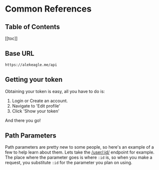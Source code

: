 # Common References

## Table of Contents

[[toc]]

## Base URL

```
https://alekeagle.me/api
```

## Getting your token

Obtaining your token is easy, all you have to do is:

1. Login or Create an account.
2. Navigate to 'Edit profile'
3. Click 'Show your token'

And there you go!

## Path Parameters

Path parameters are pretty new to some people, so here's an example of a few to help learn about them. Lets take the [/user/:id/](../api/user.md#user-id) endpoint for example. The place where the parameter goes is where `:id` is, so when you make a request, you substitute `:id` for the parameter you plan on using.
